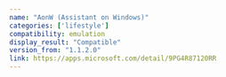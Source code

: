 ```yaml
---
name: "AonW (Assistant on Windows)"
categories: ['lifestyle']
compatibility: emulation
display_result: "Compatible"
version_from: "1.1.2.0"
link: https://apps.microsoft.com/detail/9PG4R87120RR
---
```

